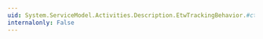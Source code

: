```yaml
---
uid: System.ServiceModel.Activities.Description.EtwTrackingBehavior.#ctor
internalonly: False
---
```


